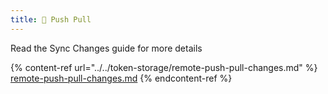 ```yaml
---
title: 🔗 Push Pull
---
```


Read the Sync Changes guide for more details

{% content-ref url="../../token-storage/remote-push-pull-changes.md" %}
[remote-push-pull-changes.md](../../token-storage/remote-push-pull-changes.md)
{% endcontent-ref %}
